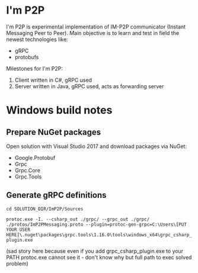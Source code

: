 # I'm P2P

I'm P2P is experimental implementation of IM-P2P communicator (Instant Messaging Peer to Peer). 
Main objective is to learn and test in field the newest technologies like:
- gRPC
- protobufs

Milestones for I'm P2P:
1. Client written in C#, gRPC used
2. Server written in Java, gRPC used, acts as forwarding server

# Windows build notes

## Prepare NuGet packages
Open solution with Visual Studio 2017 and download packages via NuGet:
- Google.Protobuf
- Grpc
- Grpc.Core
- Grpc.Tools

## Generate gRPC definitions
``cd SOLUTION_DIR/ImP2P/Sources``

``protoc.exe -I. --csharp_out ./grpc/ --grpc_out ./grpc/ ./protos/ImP2PMessaging.proto --plugin=protoc-gen-grpc=C:\Users\[PUT YOUR USER HERE]\.nuget\packages\grpc.tools\1.16.0\tools\windows_x64\grpc_csharp_plugin.exe``

(sad story here because even if you add grpc_csharp_plugin.exe to your PATH protoc.exe cannot see it - don't know why but full path to exec solved problem)
